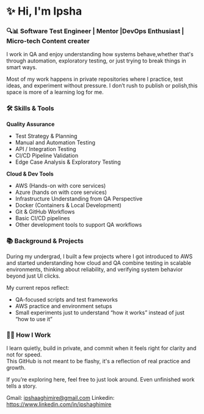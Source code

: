 # ✨ Hi, I'm Ipsha 

### 🔍📊 Software Test Engineer | Mentor |DevOps Enthusiast | Micro-tech Content creater 

I work in QA and enjoy understanding how systems behave,whether that's through automation, exploratory testing, or just trying to break things in smart ways.

Most of my work happens in private repositories where I practice, test ideas, and experiment without pressure. I don’t rush to publish or polish,this space is more of a learning log for me.

### 🛠️ Skills & Tools

**Quality Assurance**
- Test Strategy & Planning
- Manual and Automation Testing
- API / Integration Testing
- CI/CD Pipeline Validation
- Edge Case Analysis & Exploratory Testing

**Cloud & Dev Tools**
- AWS (Hands-on with core services)
- Azure (hands on with core services)
- Infrastructure Understanding from QA Perspective
- Docker (Containers & Local Development)
- Git & GitHub Workflows
- Basic CI/CD pipelines
- Other development tools to support QA workflows

### 📚 Background & Projects

During my undergrad, I built a few projects where I got introduced to AWS and started understanding how cloud and QA combine testing in scalable environments, thinking about reliability, and verifying system behavior beyond just UI clicks.

My current repos reflect:
- QA-focused scripts and test frameworks
- AWS practice and environment setups
- Small experiments just to understand “how it works” instead of just “how to use it”

### 🧘‍♀️ How I Work

I learn quietly, build in private, and commit when it feels right for clarity and not for speed.  
This GitHub is not meant to be flashy, it's a reflection of real practice and growth.

If you’re exploring here, feel free to just look around. Even unfinished work tells a story.

Gmail: <ipshaaghimire@gmail.com>
Linkedin: <https://www.linkedin.com/in/ipshaghimire>
